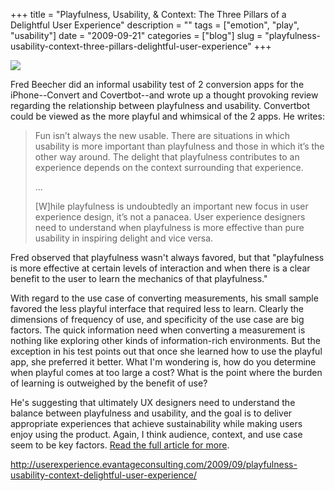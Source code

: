 +++
title = "Playfulness, Usability, & Context: The Three Pillars of a Delightful User Experience"
description = ""
tags = ["emotion", "play", "usability"]
date = "2009-09-21"
categories = ["blog"]
slug = "playfulness-usability-context-three-pillars-delightful-user-experience"
+++



  <div class="notebook-screenshot"><a href="http://userexperience.evantageconsulting.com/2009/09/playfulness-usability-context-delightful-user-experience/"><img src="http://media.konigi.com/bluga/wt4ab7c8d1441ca.jpg"/></a></div><p>Fred Beecher did an informal usability test of 2 conversion apps for the iPhone--Convert and Covertbot--and wrote up a thought provoking review regarding the relationship between playfulness and usability. Convertbot could be viewed as the more playful and whimsical of the 2 apps. He writes:</p>
<blockquote><p>Fun isn’t always the new usable. There are situations in which usability is more important than playfulness and those in which it’s the other way around. The delight that playfulness contributes to an experience depends on the context surrounding that experience. </p>
<p>...</p>
<p>[W]hile playfulness is undoubtedly an important new focus in user experience design, it’s not a panacea. User experience designers need to understand when playfulness is more effective than pure usability in inspiring delight and vice versa.</p></blockquote>
<p>Fred observed that playfulness wasn't always favored, but that "playfulness is more effective at certain levels of interaction and when there is a clear benefit to the user to learn the mechanics of that playfulness." </p>
<p>With regard to the use case of converting measurements, his small sample favored the less playful interface that required less to learn. Clearly the dimensions of frequency of use, and specificity of the use case are big factors. The quick information need when converting a measurement is nothing like exploring other kinds of information-rich environments. But the exception in his test points out that once she learned how to use the playful app, she preferred it better. What I'm wondering is, how do you determine when playful comes at too large a cost? What is the point where the burden of learning is outweighed by the benefit of use?</p>
<p>He's suggesting that ultimately UX designers need to understand the balance between playfulness and usability, and the goal is to deliver appropriate experiences that achieve sustainability while making users enjoy using the product. Again, I think audience, context, and use case seem to be key factors. <a href="http://userexperience.evantageconsulting.com/2009/09/playfulness-usability-context-delightful-user-experience/">Read the full article for more</a>.</p>
    
  <a href="http://userexperience.evantageconsulting.com/2009/09/playfulness-usability-context-delightful-user-experience/">http://userexperience.evantageconsulting.com/2009/09/playfulness-usability-context-delightful-user-experience/</a>
